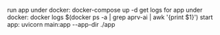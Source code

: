 run app under docker: docker-compose up -d
get logs for app under docker: docker logs $(docker ps -a | grep aprv-ai | awk '{print $1}')
start app: uvicorn main:app --app-dir ./app